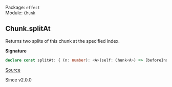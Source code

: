 Package: `effect`<br />
Module: `Chunk`<br />

## Chunk.splitAt

Returns two splits of this chunk at the specified index.

**Signature**

```ts
declare const splitAt: { (n: number): <A>(self: Chunk<A>) => [beforeIndex: Chunk<A>, fromIndex: Chunk<A>]; <A>(self: Chunk<A>, n: number): [beforeIndex: Chunk<A>, fromIndex: Chunk<A>]; }
```

[Source](https://github.com/Effect-TS/effect/tree/main/packages/effect/src/Chunk.ts#L1054)

Since v2.0.0
